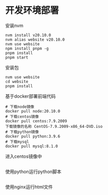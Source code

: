 # 开发环境部署

安装nvm
```
nvm install v20.10.0
nvm alias website v20.10.0
nvm use website
npm install pnpm -g
pnpm install
pnpm start
```
安装包
```
nvm use website
cd website 
pnpm install
```

基于docker部署前端代码
```
# 下载node镜像
docker pull node:20.10.0
# 下载centos镜像
docker pull centos:7.9.2009
下载镜像的名称 CentOS-7.9.2009-x86_64-DVD.iso
# 下载python镜像
docker pull python:3.9.6
# 下载mysql
docker pull mysql:8.1.0
```

进入centos镜像中
```shell

```
使用python运行python脚本
```shell

```
使用nginx运行html文件
```shell

```






